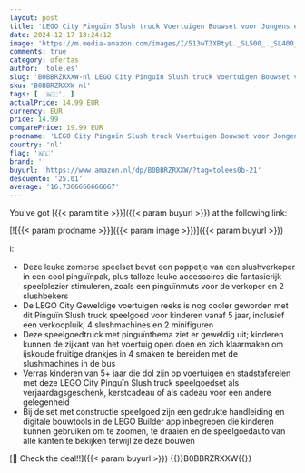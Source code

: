 ```yaml
---
layout: post
title: 'LEGO City Pinguïn Slush truck Voertuigen Bouwset voor Jongens en Meisjes vanaf 5 Jaar met Poppetjes  Zomers Speelgoed  Cadeau idee voor Kinderen 60384'
date: 2024-12-17 13:24:12
image: 'https://m.media-amazon.com/images/I/513wT3XBtyL._SL500_._SL400_.jpg'
comments: true
category: ofertas
author: 'tole.es'
slug: 'B0BBRZRXXW-nl LEGO City Pinguïn Slush truck Voertuigen Bouwset voor...'
sku: 'B0BBRZRXXW-nl'
tags: [ '🇳🇱', ]
actualPrice: 14.99 EUR
currency: EUR
price: 14.99
comparePrice: 19.99 EUR
prodname: 'LEGO City Pinguïn Slush truck Voertuigen Bouwset voor Jongens en Meisjes vanaf 5 Jaar met Poppetjes  Zomers Speelgoed  Cadeau idee voor Kinderen 60384'
country: 'nl'
flag: '🇳🇱'
brand: ''
buyurl: 'https://www.amazon.nl/dp/B0BBRZRXXW/?tag=tolees0b-21'
descuento: '25.01'
average: '16.7366666666667'
---
```


You've got [{{< param title >}}]({{< param buyurl >}}) at the following link:

[![{{< param prodname >}}]({{< param image >}})]({{< param buyurl >}})

ℹ️:

- Deze leuke zomerse speelset bevat een poppetje van een slushverkoper in een cool pinguïnpak, plus talloze leuke accessoires die fantasierijk speelplezier stimuleren, zoals een pinguïnmuts voor de verkoper en 2 slushbekers
- De LEGO City Geweldige voertuigen reeks is nog cooler geworden met dit Pinguïn Slush truck speelgoed voor kinderen vanaf 5 jaar, inclusief een verkoopluik, 4 slushmachines en 2 minifiguren
- Deze speelgoedtruck met pinguïnthema ziet er geweldig uit; kinderen kunnen de zijkant van het voertuig open doen en zich klaarmaken om ijskoude fruitige drankjes in 4 smaken te bereiden met de slushmachines in de bus
- Verras kinderen van 5+ jaar die dol zijn op voertuigen en stadstaferelen met deze LEGO City Pinguïn Slush truck speelgoedset als verjaardagsgeschenk, kerstcadeau of als cadeau voor een andere gelegenheid
- Bij de set met constructie speelgoed zijn een gedrukte handleiding en digitale bouwtools in de LEGO Builder app inbegrepen die kinderen kunnen gebruiken om te zoomen, te draaien en de speelgoedauto van alle kanten te bekijken terwijl ze deze bouwen

[🛒 Check the deal!!]({{< param buyurl >}})
{{<world>}}B0BBRZRXXW{{</world>}}
